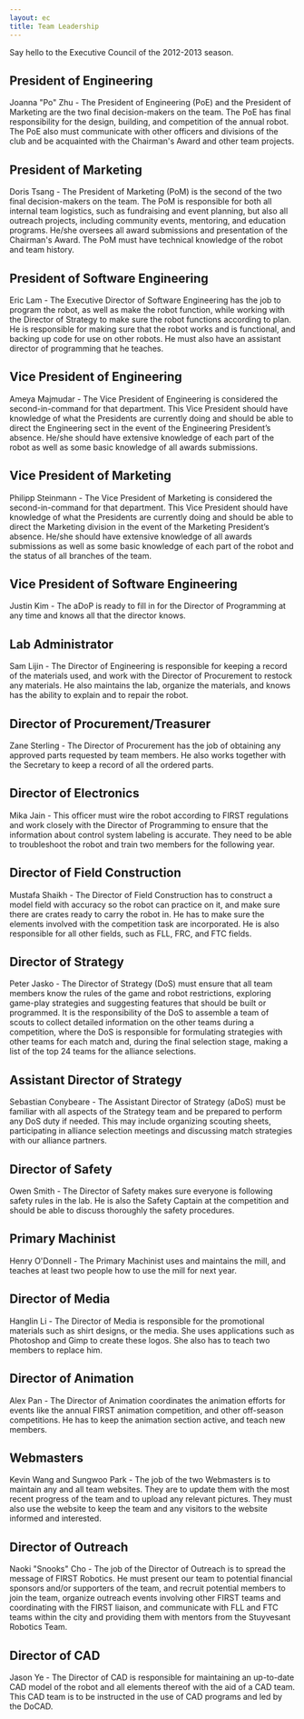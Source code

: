 ```yaml
---
layout: ec
title: Team Leadership
---
```

Say hello to the Executive Council of the 2012-2013 season.

## President of Engineering
Joanna "Po" Zhu - The President of Engineering (PoE) and the President of Marketing are the two final decision-makers on the team. The PoE has final responsibility for the design, building, and competition of the annual robot.  The PoE also must communicate with other officers and divisions of the club and be acquainted with the Chairman's Award and other team projects.

## President of Marketing
Doris Tsang - The President of Marketing (PoM) is the second of the two final decision-makers on the team.  The PoM is responsible for both all internal team logistics, such as fundraising and event planning, but also all outreach projects, including community events, mentoring, and education programs.  He/she oversees all award submissions and presentation of the Chairman's Award. The PoM must have technical knowledge of the robot and team history.

## President of Software Engineering
Eric Lam - The Executive Director of Software Engineering has the job to program the robot, as well as make the robot function, while working with the Director of Strategy to make sure the robot functions according to plan. He is responsible for making sure that the robot works and is functional, and backing up code for use on other robots. He must also have an assistant director of programming that he teaches.

## Vice President of Engineering
Ameya Majmudar - The Vice President of Engineering is considered the second-in-command for that department. This Vice President should have knowledge of what the Presidents are currently doing and should be able to direct the Engineering sect in the event of the Engineering President’s absence. He/she should have extensive knowledge of each part of the robot as well as some basic knowledge of all awards submissions.

## Vice President of Marketing
Philipp Steinmann - The Vice President of Marketing is considered the second-in-command for that department. This Vice President should have knowledge of what the Presidents are currently doing and should be able to direct the Marketing division in the event of the Marketing President’s absence. He/she should have extensive knowledge of all awards submissions as well as some basic knowledge of each part of the robot and the status of all branches of the team.

## Vice President of Software Engineering
Justin Kim - The aDoP is ready to fill in for the Director of Programming at any time and knows all that the director knows.

## Lab Administrator
Sam Lijin - The Director of Engineering is responsible for keeping a record of the materials used, and work with the Director of Procurement to restock any materials. He also maintains the lab, organize the materials, and knows has the ability to explain and to repair the robot.

## Director of Procurement/Treasurer
Zane Sterling - The Director of Procurement has the job of obtaining any approved parts requested by team members. He also works together with the Secretary to keep a record of all the ordered parts.

## Director of Electronics
Mika Jain - This officer must wire the robot according to FIRST regulations and work closely with the Director of Programming to ensure that the information about control system labeling is accurate. They need to be able to troubleshoot the robot and train two members for the following year.

## Director of Field Construction
Mustafa Shaikh - The Director of Field Construction has to construct a model field with accuracy so the robot can practice on it, and make sure there are crates ready to carry the robot in. He has to make sure the elements involved with the competition task are incorporated. He is also responsible for all other fields, such as FLL, FRC, and FTC fields.

## Director of Strategy
Peter Jasko - The Director of Strategy (DoS) must ensure that all team members know the rules of the game and robot restrictions, exploring game-play strategies and suggesting features that should be built or programmed. It is the responsibility of the DoS to assemble a team of scouts to collect detailed information on the other teams during a competition, where the DoS is responsible for formulating strategies with other teams for each match and, during the final selection stage, making a list of the top 24 teams for the alliance selections.

## Assistant Director of Strategy
Sebastian Conybeare - The Assistant Director of Strategy (aDoS) must be familiar with all aspects of the Strategy team and be prepared to perform any DoS duty if needed. This may include organizing scouting sheets, participating in alliance selection meetings and discussing match strategies with our alliance partners.

## Director of Safety
Owen Smith - The Director of Safety makes sure everyone is following safety rules in the lab. He is also the Safety Captain at the competition and should be able to discuss thoroughly the safety procedures.

## Primary Machinist
Henry O'Donnell - The Primary Machinist uses and maintains the mill, and teaches at least two people how to use the mill for next year.

## Director of Media
Hanglin Li - The Director of Media is responsible for the promotional materials such as shirt designs, or the media. She uses applications such as Photoshop and Gimp to create these logos. She also has to teach two members to replace him.

## Director of Animation
Alex Pan - The Director of Animation coordinates the animation efforts for events like the annual FIRST animation competition, and other off-season competitions. He has to keep the animation section active, and teach new members.

## Webmasters
Kevin Wang and Sungwoo Park - The job of the two Webmasters is to maintain any and all team websites. They are to update them with the most recent progress of the team and to upload any relevant pictures. They must also use the website to keep the team and any visitors to the website informed and interested.

## Director of Outreach
Naoki "Snooks" Cho - The job of the Director of Outreach is to spread the message of FIRST Robotics. He must present our team to potential financial sponsors and/or supporters of the team, and recruit potential members to join the team, organize outreach events involving other FIRST teams and coordinating with the FIRST liaison, and communicate with FLL and FTC teams within the city and providing them with mentors from the Stuyvesant Robotics Team.

## Director of CAD
Jason Ye - The Director of CAD is responsible for maintaining an up-to-date CAD model of the robot and all elements thereof with the aid of a CAD team. This CAD team is to be instructed in the use of CAD programs and led by the DoCAD.
